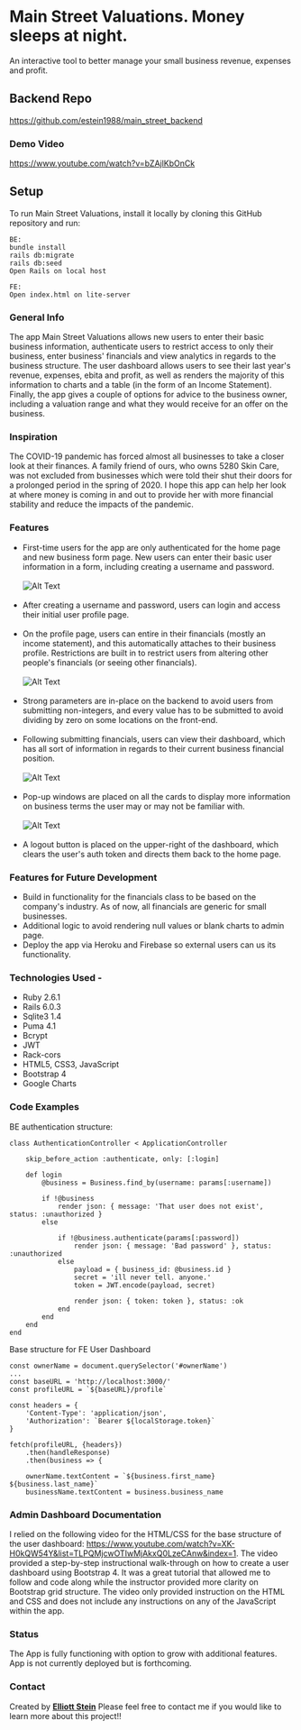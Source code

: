 # Main Street Valuations. Money sleeps at night.

An interactive tool to better manage your small business revenue, expenses and profit.

## Backend Repo
https://github.com/estein1988/main_street_backend

### Demo Video
https://www.youtube.com/watch?v=bZAjlKbOnCk

## Setup

To run Main Street Valuations, install it locally by cloning this GitHub repository and run:
```
BE:
bundle install
rails db:migrate
rails db:seed
Open Rails on local host

FE:
Open index.html on lite-server

```

### General Info
The app Main Street Valuations allows new users to enter their basic business information, authenticate users to restrict access to only their business, enter business' financials and view analytics in regards to the business structure. The user dashboard allows users to see their last year's revenue, expenses, ebita and profit, as well as renders the majority of this information to charts and a table (in the form of an Income Statement). Finally, the app gives a couple of options for advice to the business owner, including a valuation range and what they would receive for an offer on the business. 

### Inspiration
The COVID-19 pandemic has forced almost all businesses to take a closer look at their finances. A family friend of ours, who owns 5280 Skin Care, was not excluded from businesses which were told their shut their doors for a prolonged period in the spring of 2020. I hope this app can help her look at where money is coming in and out to provide her with more financial stability and reduce the impacts of the pandemic.

### Features
* First-time users for the app are only authenticated for the home page and new business form page. New users can enter their basic user information in a form, including creating a username and password.<br></br>
![Alt Text](https://media.giphy.com/media/QWBKr7MynQ1Dvy1YoR/giphy.gif)<br></br>
* After creating a username and password, users can login and access their initial user profile page.<br></br>
* On the profile page, users can entire in their financials (mostly an income statement), and this automatically attaches to their business profile. Restrictions are built in to restrict users from altering other people's financials (or seeing other financials).<br></br>
![Alt Text](https://media.giphy.com/media/u4bgzBcbq6dCvCMFhZ/giphy.gif)<br></br>
* Strong parameters are in-place on the backend to avoid users from submitting non-integers, and every value has to be submitted to avoid dividing by zero on some locations on the front-end.<br></br>
* Following submitting financials, users can view their dashboard, which has all sort of information in regards to their current business financial position.<br></br> 
![Alt Text](https://media.giphy.com/media/FJNH0HI91Ts9trOgsY/giphy.gif)<br></br>
* Pop-up windows are placed on all the cards to display more information on business terms the user may or may not be familiar with.<br></br>
![Alt Text](https://media.giphy.com/media/HEOyigs40Y7S83hvCe/giphy.gif)<br></br>
* A logout button is placed on the upper-right of the dashboard, which clears the user's auth token and directs them back to the home page.

### Features for Future Development
* Build in functionality for the financials class to be based on the company's industry. As of now, all financials are generic for small businesses. 
* Additional logic to avoid rendering null values or blank charts to admin page. 
* Deploy the app via Heroku and Firebase so external users can us its functionality.

### Technologies Used -
* Ruby 2.6.1
* Rails 6.0.3
* Sqlite3 1.4
* Puma 4.1
* Bcrypt
* JWT
* Rack-cors
* HTML5, CSS3, JavaScript
* Bootstrap 4
* Google Charts

### Code Examples

BE authentication structure:

```
class AuthenticationController < ApplicationController

    skip_before_action :authenticate, only: [:login]

    def login
        @business = Business.find_by(username: params[:username])

        if !@business
            render json: { message: 'That user does not exist', status: :unauthorized }
        else

            if !@business.authenticate(params[:password]) 
                render json: { message: 'Bad password' }, status: :unauthorized
            else
                payload = { business_id: @business.id }
                secret = 'ill never tell. anyone.'
                token = JWT.encode(payload, secret)

                render json: { token: token }, status: :ok
            end
        end
    end 
end
```
Base structure for FE User Dashboard
```
const ownerName = document.querySelector('#ownerName')
...
const baseURL = 'http://localhost:3000/'
const profileURL = `${baseURL}/profile`

const headers = {
    'Content-Type': 'application/json',
    'Authorization': `Bearer ${localStorage.token}`
}

fetch(profileURL, {headers})
    .then(handleResponse)
    .then(business => {

    ownerName.textContent = `${business.first_name} ${business.last_name}`
    businessName.textContent = business.business_name
```

### Admin Dashboard Documentation
I relied on the following video for the HTML/CSS for the base structure of the user dashboard: https://www.youtube.com/watch?v=XK-H0kQW54Y&list=TLPQMjcwOTIwMjAkxQ0LzeCAnw&index=1. The video provided a step-by-step instructional walk-through on how to create a user dashboard using Bootstrap 4. It was a great tutorial that allowed me to follow and code along while the instructor provided more clarity on Bootstrap grid structure. The video only provided instruction on the HTML and CSS and does not include any instructions on any of the JavaScript within the app.

### Status
The App is fully functioning with option to grow with additional features. App is not currently deployed but is forthcoming.

### Contact
Created by **[Elliott Stein](https://www.linkedin.com/in/steinelliott/)**
Please feel free to contact me if you would like to learn more about this project!!
